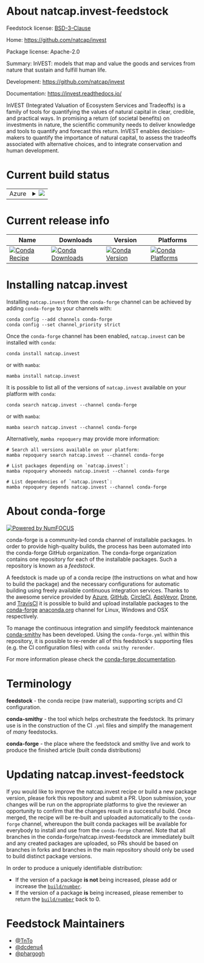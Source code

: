 About natcap.invest-feedstock
=============================

Feedstock license: [BSD-3-Clause](https://github.com/conda-forge/natcap.invest-feedstock/blob/main/LICENSE.txt)

Home: https://github.com/natcap/invest

Package license: Apache-2.0

Summary: InVEST: models that map and value the goods and services from nature that sustain and fulfill human life.

Development: https://github.com/natcap/invest

Documentation: https://invest.readthedocs.io/

InVEST (Integrated Valuation of Ecosystem Services and Tradeoffs) is a family of tools for quantifying the values of natural capital in clear, credible, and practical ways. In promising a return (of societal benefits) on investments in nature, the scientific community needs to deliver knowledge and tools to quantify and forecast this return. InVEST enables decision-makers to quantify the importance of natural capital, to assess the tradeoffs associated with alternative choices, and to integrate conservation and human development.


Current build status
====================


<table>
    
  <tr>
    <td>Azure</td>
    <td>
      <details>
        <summary>
          <a href="https://dev.azure.com/conda-forge/feedstock-builds/_build/latest?definitionId=15217&branchName=main">
            <img src="https://dev.azure.com/conda-forge/feedstock-builds/_apis/build/status/natcap.invest-feedstock?branchName=main">
          </a>
        </summary>
        <table>
          <thead><tr><th>Variant</th><th>Status</th></tr></thead>
          <tbody><tr>
              <td>linux_64_numpy1.22python3.10.____cpython</td>
              <td>
                <a href="https://dev.azure.com/conda-forge/feedstock-builds/_build/latest?definitionId=15217&branchName=main">
                  <img src="https://dev.azure.com/conda-forge/feedstock-builds/_apis/build/status/natcap.invest-feedstock?branchName=main&jobName=linux&configuration=linux%20linux_64_numpy1.22python3.10.____cpython" alt="variant">
                </a>
              </td>
            </tr><tr>
              <td>linux_64_numpy1.22python3.8.____cpython</td>
              <td>
                <a href="https://dev.azure.com/conda-forge/feedstock-builds/_build/latest?definitionId=15217&branchName=main">
                  <img src="https://dev.azure.com/conda-forge/feedstock-builds/_apis/build/status/natcap.invest-feedstock?branchName=main&jobName=linux&configuration=linux%20linux_64_numpy1.22python3.8.____cpython" alt="variant">
                </a>
              </td>
            </tr><tr>
              <td>linux_64_numpy1.22python3.9.____cpython</td>
              <td>
                <a href="https://dev.azure.com/conda-forge/feedstock-builds/_build/latest?definitionId=15217&branchName=main">
                  <img src="https://dev.azure.com/conda-forge/feedstock-builds/_apis/build/status/natcap.invest-feedstock?branchName=main&jobName=linux&configuration=linux%20linux_64_numpy1.22python3.9.____cpython" alt="variant">
                </a>
              </td>
            </tr><tr>
              <td>linux_64_numpy1.23python3.11.____cpython</td>
              <td>
                <a href="https://dev.azure.com/conda-forge/feedstock-builds/_build/latest?definitionId=15217&branchName=main">
                  <img src="https://dev.azure.com/conda-forge/feedstock-builds/_apis/build/status/natcap.invest-feedstock?branchName=main&jobName=linux&configuration=linux%20linux_64_numpy1.23python3.11.____cpython" alt="variant">
                </a>
              </td>
            </tr><tr>
              <td>linux_64_numpy1.26python3.12.____cpython</td>
              <td>
                <a href="https://dev.azure.com/conda-forge/feedstock-builds/_build/latest?definitionId=15217&branchName=main">
                  <img src="https://dev.azure.com/conda-forge/feedstock-builds/_apis/build/status/natcap.invest-feedstock?branchName=main&jobName=linux&configuration=linux%20linux_64_numpy1.26python3.12.____cpython" alt="variant">
                </a>
              </td>
            </tr><tr>
              <td>osx_64_numpy1.22python3.10.____cpython</td>
              <td>
                <a href="https://dev.azure.com/conda-forge/feedstock-builds/_build/latest?definitionId=15217&branchName=main">
                  <img src="https://dev.azure.com/conda-forge/feedstock-builds/_apis/build/status/natcap.invest-feedstock?branchName=main&jobName=osx&configuration=osx%20osx_64_numpy1.22python3.10.____cpython" alt="variant">
                </a>
              </td>
            </tr><tr>
              <td>osx_64_numpy1.22python3.8.____cpython</td>
              <td>
                <a href="https://dev.azure.com/conda-forge/feedstock-builds/_build/latest?definitionId=15217&branchName=main">
                  <img src="https://dev.azure.com/conda-forge/feedstock-builds/_apis/build/status/natcap.invest-feedstock?branchName=main&jobName=osx&configuration=osx%20osx_64_numpy1.22python3.8.____cpython" alt="variant">
                </a>
              </td>
            </tr><tr>
              <td>osx_64_numpy1.22python3.9.____cpython</td>
              <td>
                <a href="https://dev.azure.com/conda-forge/feedstock-builds/_build/latest?definitionId=15217&branchName=main">
                  <img src="https://dev.azure.com/conda-forge/feedstock-builds/_apis/build/status/natcap.invest-feedstock?branchName=main&jobName=osx&configuration=osx%20osx_64_numpy1.22python3.9.____cpython" alt="variant">
                </a>
              </td>
            </tr><tr>
              <td>osx_64_numpy1.23python3.11.____cpython</td>
              <td>
                <a href="https://dev.azure.com/conda-forge/feedstock-builds/_build/latest?definitionId=15217&branchName=main">
                  <img src="https://dev.azure.com/conda-forge/feedstock-builds/_apis/build/status/natcap.invest-feedstock?branchName=main&jobName=osx&configuration=osx%20osx_64_numpy1.23python3.11.____cpython" alt="variant">
                </a>
              </td>
            </tr><tr>
              <td>osx_64_numpy1.26python3.12.____cpython</td>
              <td>
                <a href="https://dev.azure.com/conda-forge/feedstock-builds/_build/latest?definitionId=15217&branchName=main">
                  <img src="https://dev.azure.com/conda-forge/feedstock-builds/_apis/build/status/natcap.invest-feedstock?branchName=main&jobName=osx&configuration=osx%20osx_64_numpy1.26python3.12.____cpython" alt="variant">
                </a>
              </td>
            </tr><tr>
              <td>osx_arm64_numpy1.22python3.10.____cpython</td>
              <td>
                <a href="https://dev.azure.com/conda-forge/feedstock-builds/_build/latest?definitionId=15217&branchName=main">
                  <img src="https://dev.azure.com/conda-forge/feedstock-builds/_apis/build/status/natcap.invest-feedstock?branchName=main&jobName=osx&configuration=osx%20osx_arm64_numpy1.22python3.10.____cpython" alt="variant">
                </a>
              </td>
            </tr><tr>
              <td>osx_arm64_numpy1.22python3.8.____cpython</td>
              <td>
                <a href="https://dev.azure.com/conda-forge/feedstock-builds/_build/latest?definitionId=15217&branchName=main">
                  <img src="https://dev.azure.com/conda-forge/feedstock-builds/_apis/build/status/natcap.invest-feedstock?branchName=main&jobName=osx&configuration=osx%20osx_arm64_numpy1.22python3.8.____cpython" alt="variant">
                </a>
              </td>
            </tr><tr>
              <td>osx_arm64_numpy1.22python3.9.____cpython</td>
              <td>
                <a href="https://dev.azure.com/conda-forge/feedstock-builds/_build/latest?definitionId=15217&branchName=main">
                  <img src="https://dev.azure.com/conda-forge/feedstock-builds/_apis/build/status/natcap.invest-feedstock?branchName=main&jobName=osx&configuration=osx%20osx_arm64_numpy1.22python3.9.____cpython" alt="variant">
                </a>
              </td>
            </tr><tr>
              <td>osx_arm64_numpy1.23python3.11.____cpython</td>
              <td>
                <a href="https://dev.azure.com/conda-forge/feedstock-builds/_build/latest?definitionId=15217&branchName=main">
                  <img src="https://dev.azure.com/conda-forge/feedstock-builds/_apis/build/status/natcap.invest-feedstock?branchName=main&jobName=osx&configuration=osx%20osx_arm64_numpy1.23python3.11.____cpython" alt="variant">
                </a>
              </td>
            </tr><tr>
              <td>osx_arm64_numpy1.26python3.12.____cpython</td>
              <td>
                <a href="https://dev.azure.com/conda-forge/feedstock-builds/_build/latest?definitionId=15217&branchName=main">
                  <img src="https://dev.azure.com/conda-forge/feedstock-builds/_apis/build/status/natcap.invest-feedstock?branchName=main&jobName=osx&configuration=osx%20osx_arm64_numpy1.26python3.12.____cpython" alt="variant">
                </a>
              </td>
            </tr><tr>
              <td>win_64_numpy1.22python3.10.____cpython</td>
              <td>
                <a href="https://dev.azure.com/conda-forge/feedstock-builds/_build/latest?definitionId=15217&branchName=main">
                  <img src="https://dev.azure.com/conda-forge/feedstock-builds/_apis/build/status/natcap.invest-feedstock?branchName=main&jobName=win&configuration=win%20win_64_numpy1.22python3.10.____cpython" alt="variant">
                </a>
              </td>
            </tr><tr>
              <td>win_64_numpy1.22python3.8.____cpython</td>
              <td>
                <a href="https://dev.azure.com/conda-forge/feedstock-builds/_build/latest?definitionId=15217&branchName=main">
                  <img src="https://dev.azure.com/conda-forge/feedstock-builds/_apis/build/status/natcap.invest-feedstock?branchName=main&jobName=win&configuration=win%20win_64_numpy1.22python3.8.____cpython" alt="variant">
                </a>
              </td>
            </tr><tr>
              <td>win_64_numpy1.22python3.9.____cpython</td>
              <td>
                <a href="https://dev.azure.com/conda-forge/feedstock-builds/_build/latest?definitionId=15217&branchName=main">
                  <img src="https://dev.azure.com/conda-forge/feedstock-builds/_apis/build/status/natcap.invest-feedstock?branchName=main&jobName=win&configuration=win%20win_64_numpy1.22python3.9.____cpython" alt="variant">
                </a>
              </td>
            </tr><tr>
              <td>win_64_numpy1.23python3.11.____cpython</td>
              <td>
                <a href="https://dev.azure.com/conda-forge/feedstock-builds/_build/latest?definitionId=15217&branchName=main">
                  <img src="https://dev.azure.com/conda-forge/feedstock-builds/_apis/build/status/natcap.invest-feedstock?branchName=main&jobName=win&configuration=win%20win_64_numpy1.23python3.11.____cpython" alt="variant">
                </a>
              </td>
            </tr><tr>
              <td>win_64_numpy1.26python3.12.____cpython</td>
              <td>
                <a href="https://dev.azure.com/conda-forge/feedstock-builds/_build/latest?definitionId=15217&branchName=main">
                  <img src="https://dev.azure.com/conda-forge/feedstock-builds/_apis/build/status/natcap.invest-feedstock?branchName=main&jobName=win&configuration=win%20win_64_numpy1.26python3.12.____cpython" alt="variant">
                </a>
              </td>
            </tr>
          </tbody>
        </table>
      </details>
    </td>
  </tr>
</table>

Current release info
====================

| Name | Downloads | Version | Platforms |
| --- | --- | --- | --- |
| [![Conda Recipe](https://img.shields.io/badge/recipe-natcap.invest-green.svg)](https://anaconda.org/conda-forge/natcap.invest) | [![Conda Downloads](https://img.shields.io/conda/dn/conda-forge/natcap.invest.svg)](https://anaconda.org/conda-forge/natcap.invest) | [![Conda Version](https://img.shields.io/conda/vn/conda-forge/natcap.invest.svg)](https://anaconda.org/conda-forge/natcap.invest) | [![Conda Platforms](https://img.shields.io/conda/pn/conda-forge/natcap.invest.svg)](https://anaconda.org/conda-forge/natcap.invest) |

Installing natcap.invest
========================

Installing `natcap.invest` from the `conda-forge` channel can be achieved by adding `conda-forge` to your channels with:

```
conda config --add channels conda-forge
conda config --set channel_priority strict
```

Once the `conda-forge` channel has been enabled, `natcap.invest` can be installed with `conda`:

```
conda install natcap.invest
```

or with `mamba`:

```
mamba install natcap.invest
```

It is possible to list all of the versions of `natcap.invest` available on your platform with `conda`:

```
conda search natcap.invest --channel conda-forge
```

or with `mamba`:

```
mamba search natcap.invest --channel conda-forge
```

Alternatively, `mamba repoquery` may provide more information:

```
# Search all versions available on your platform:
mamba repoquery search natcap.invest --channel conda-forge

# List packages depending on `natcap.invest`:
mamba repoquery whoneeds natcap.invest --channel conda-forge

# List dependencies of `natcap.invest`:
mamba repoquery depends natcap.invest --channel conda-forge
```


About conda-forge
=================

[![Powered by
NumFOCUS](https://img.shields.io/badge/powered%20by-NumFOCUS-orange.svg?style=flat&colorA=E1523D&colorB=007D8A)](https://numfocus.org)

conda-forge is a community-led conda channel of installable packages.
In order to provide high-quality builds, the process has been automated into the
conda-forge GitHub organization. The conda-forge organization contains one repository
for each of the installable packages. Such a repository is known as a *feedstock*.

A feedstock is made up of a conda recipe (the instructions on what and how to build
the package) and the necessary configurations for automatic building using freely
available continuous integration services. Thanks to the awesome service provided by
[Azure](https://azure.microsoft.com/en-us/services/devops/), [GitHub](https://github.com/),
[CircleCI](https://circleci.com/), [AppVeyor](https://www.appveyor.com/),
[Drone](https://cloud.drone.io/welcome), and [TravisCI](https://travis-ci.com/)
it is possible to build and upload installable packages to the
[conda-forge](https://anaconda.org/conda-forge) [anaconda.org](https://anaconda.org/)
channel for Linux, Windows and OSX respectively.

To manage the continuous integration and simplify feedstock maintenance
[conda-smithy](https://github.com/conda-forge/conda-smithy) has been developed.
Using the ``conda-forge.yml`` within this repository, it is possible to re-render all of
this feedstock's supporting files (e.g. the CI configuration files) with ``conda smithy rerender``.

For more information please check the [conda-forge documentation](https://conda-forge.org/docs/).

Terminology
===========

**feedstock** - the conda recipe (raw material), supporting scripts and CI configuration.

**conda-smithy** - the tool which helps orchestrate the feedstock.
                   Its primary use is in the construction of the CI ``.yml`` files
                   and simplify the management of *many* feedstocks.

**conda-forge** - the place where the feedstock and smithy live and work to
                  produce the finished article (built conda distributions)


Updating natcap.invest-feedstock
================================

If you would like to improve the natcap.invest recipe or build a new
package version, please fork this repository and submit a PR. Upon submission,
your changes will be run on the appropriate platforms to give the reviewer an
opportunity to confirm that the changes result in a successful build. Once
merged, the recipe will be re-built and uploaded automatically to the
`conda-forge` channel, whereupon the built conda packages will be available for
everybody to install and use from the `conda-forge` channel.
Note that all branches in the conda-forge/natcap.invest-feedstock are
immediately built and any created packages are uploaded, so PRs should be based
on branches in forks and branches in the main repository should only be used to
build distinct package versions.

In order to produce a uniquely identifiable distribution:
 * If the version of a package **is not** being increased, please add or increase
   the [``build/number``](https://docs.conda.io/projects/conda-build/en/latest/resources/define-metadata.html#build-number-and-string).
 * If the version of a package **is** being increased, please remember to return
   the [``build/number``](https://docs.conda.io/projects/conda-build/en/latest/resources/define-metadata.html#build-number-and-string)
   back to 0.

Feedstock Maintainers
=====================

* [@TnTo](https://github.com/TnTo/)
* [@dcdenu4](https://github.com/dcdenu4/)
* [@phargogh](https://github.com/phargogh/)

